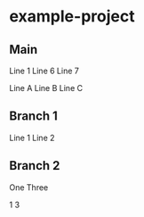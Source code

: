 # example-project

## Main

Line 1
Line 6
Line 7

Line A
Line B
Line C

## Branch 1

Line 1
Line 2

## Branch 2

One
Three

1
3
